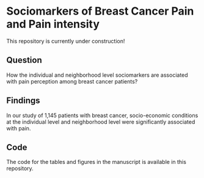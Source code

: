 
# Sociomarkers of Breast Cancer Pain and Pain intensity

This repository is currently under construction!

## Question

How the individual and neighborhood level sociomarkers are associated with pain perception among breast cancer patients?

## Findings

In our study of 1,145 patients with breast cancer, socio-economic conditions at the individual level and neighborhood level were significantly associated with pain. 

## Code

The code for the tables and figures in the manuscript is available in this repository.

